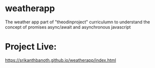# weatherapp
The weather app part of "theodinproject" curriculumn to understand the concept of promises async/await and asynchronous javascript
# Project Live:
https://srikanthbanoth.github.io/weatherapp/index.html

